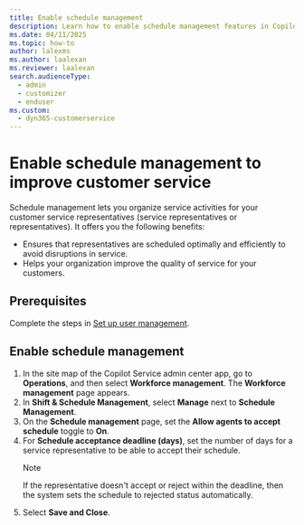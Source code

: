 ```yaml
---
title: Enable schedule management
description: Learn how to enable schedule management features in Copilot Service admin center.
ms.date: 04/11/2025
ms.topic: how-to
author: lalexms
ms.author: laalexan
ms.reviewer: laalexan
search.audienceType: 
  - admin
  - customizer
  - enduser
ms.custom: 
  - dyn365-customerservice
---
```


# Enable schedule management to improve customer service

Schedule management lets you organize service activities for your customer service representatives (service representatives or representatives). It offers you the following benefits:

- Ensures that representatives are scheduled optimally and efficiently to avoid disruptions in service.
- Helps your organization improve the quality of service for your customers.

## Prerequisites

Complete the steps in [Set up user management](wfm-user-management.md).
    
## Enable schedule management

1.	In the site map of the Copilot Service admin center app, go to **Operations**, and then select **Workforce management**. The **Workforce management** page appears.
1.	In **Shift & Schedule Management**, select **Manage** next to **Schedule Management**.
1.	On the **Schedule management** page, set the **Allow agents to accept schedule** toggle to **On**.
3.	For **Schedule acceptance deadline (days)**, set the number of days for a service representative to be able to accept their schedule.
    > [!Note]
    > If the representative doesn't accept or reject within the deadline, then the system sets the schedule to rejected status automatically.
4.	Select **Save and Close**.

   
